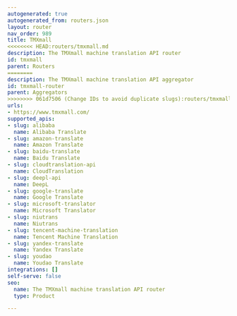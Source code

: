 ```yaml
---
autogenerated: true
autogenerated_from: routers.json
layout: router
nav_order: 989
title: TMXmall
<<<<<<<< HEAD:routers/tmxmall.md
description: The TMXmall machine translation API router
id: tmxmall
parent: Routers
========
description: The TMXmall machine translation API aggregator
id: tmxmall-router
parent: Aggregators
>>>>>>>> 061d7506 (Change IDs to avoid duplicate slugs):routers/tmxmall-router.md
urls:
- https://www.tmxmall.com/
supported_apis:
- slug: alibaba
  name: Alibaba Translate
- slug: amazon-translate
  name: Amazon Translate
- slug: baidu-translate
  name: Baidu Translate
- slug: cloudtranslation-api
  name: CloudTranslation
- slug: deepl-api
  name: DeepL
- slug: google-translate
  name: Google Translate
- slug: microsoft-translator
  name: Microsoft Translator
- slug: niutrans
  name: Niutrans
- slug: tencent-machine-translation
  name: Tencent Machine Translation
- slug: yandex-translate
  name: Yandex Translate
- slug: youdao
  name: Youdao Translate
integrations: []
self-serve: false
seo:
  name: The TMXmall machine translation API router
  type: Product

---
```


